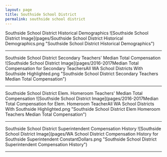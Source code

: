 ```yaml
---
layout: page
title: Southside School District
permalink: southside school district
---
```



Southside School District Historical Demographics
![Southside School District Image](pages/Southside School District Historical Demographics.png "Southside School District Historical Demographics")

___

Southside School District Secondary Teachers' Median Total Compensation
![Southside School District Image](pages/2016-2017Median Total Compensation for Secondary TeachersAll WA School Districts With Southside Highlighted.png "Southside School District Secondary Teachers Median Total Compensation")

___

Southside School District Elem. Homeroom Teachers' Median Total Compensation
![Southside School District Image](pages/2016-2017Median Total Compensation for Elem. Homeroom TeacherAll WA School Districts With Southside Highlighted.png "Southside School District Elem Homeroom Teachers Median Total Compensation")

___

Southside School District Superintendent Compensation History
![Southside School District Image](pages/WA School District Compensation History for Southside Superintendent ConstantDollars.png "Southside School District Superintendent Compensation History")

___

